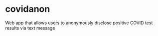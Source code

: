 # covidanon
Web app that allows users to anonymously disclose positive COVID test results via text message
